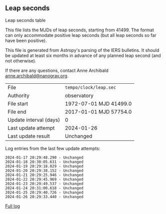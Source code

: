 
## Leap seconds

Leap seconds table

This file lists the MJDs of leap seconds, starting from 41499.
The format can only accommodate positive leap seconds (but all
leap seconds so far have been positive).

This file is generated from Astropy's parsing of the IERS
bulletins. It should be updated at least six months in advance
of any planned leap second (and not otherwise).

If there are any questions, contact Anne Archibald
<anne.archibald@nanograv.org>.

|     |     |
|:--- |:--- |
| File | `tempo/clock/leap.sec` |
| Authority | observatory |
| File start | 1972-07-01 MJD 41499.0 |
| File end | 2017-01-01 MJD 57754.0 |
| Update interval (days) | 0 |
| Last update attempt | 2024-01-26 |
| Last update result | Unchanged |

Log entries from the last few update attempts:
```
2024-01-17 20:29:48.290 - Unchanged
2024-01-18 20:30:05.631 - Unchanged
2024-01-19 20:29:18.029 - Unchanged
2024-01-20 20:29:38.152 - Unchanged
2024-01-21 20:29:25.946 - Unchanged
2024-01-22 20:29:45.969 - Unchanged
2024-01-23 20:29:49.537 - Unchanged
2024-01-24 20:31:00.618 - Unchanged
2024-01-25 20:29:40.726 - Unchanged
2024-01-26 20:29:33.440 - Unchanged
```
[Full log](https://raw.githubusercontent.com/ipta/pulsar-clock-corrections/main/log/tempo/clock/leap.sec.log)
